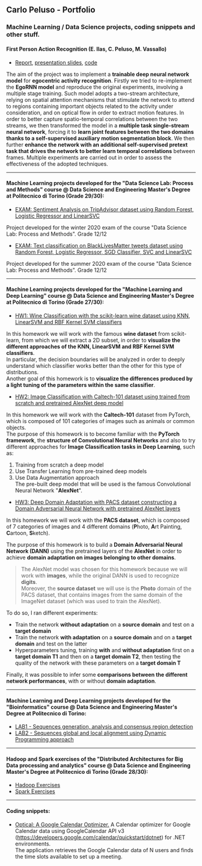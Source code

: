 ## Carlo Peluso - Portfolio
### Machine Learning / Data Science projects, coding snippets and other stuff.

#### First Person Action Recognition (E. Ilas, C. Peluso, M. Vassallo)
* [Report](https://www.linkedin.com/in/cpeluso/detail/treasury/education:613070153/?entityUrn=urn%3Ali%3Afsd_profileTreasuryMedia%3A(ACoAACTYnZwBjpZIH3qbOmmhp8gjeGX5maT7Bzc%2C1593079189097)&section=education%3A613070153&treasuryCount=2), [presentation slides](https://www.linkedin.com/in/cpeluso/detail/treasury/education:613070153/?entityUrn=urn%3Ali%3Afsd_profileTreasuryMedia%3A(ACoAACTYnZwBjpZIH3qbOmmhp8gjeGX5maT7Bzc%2C1593079052649)&section=education%3A613070153&treasuryCount=2), [code](https://github.com/mldl2020/FirstPersonActionRecognition)

The aim of the project was to implement a **trainable deep neural network model** for **egocentric activity recognition**. 
Firstly we tried to re-implement the **EgoRNN model** and reproduce the original experiments, involving a multiple stage training. Such model adopts a two-stream architecture, relying on spatial attention mechanisms that stimulate the network to attend to regions containing important objects related to the activity under consideration, and on optical flow in order to extract motion features.
In order to better capture spatio-temporal correlations between the two streams, we then transformed the model in a **multiple task single-stream neural network**, forcing it to **learn joint features between the two domains thanks to a self-supervised auxiliary motion segmentation block**.
We then further **enhance the network with an additional self-supervised pretext task that drives the network to better learn temporal correlations** between frames. Multiple experiments are carried out in order to assess the effectiveness of the adopted techniques.

---

#### Machine Learning projects developed for the "Data Science Lab: Process and Methods" course @ Data Science and Engineering Master's Degree at Politecnico di Torino (Grade 29/30):

* [EXAM: Sentiment Analysis on TripAdvisor dataset using Random Forest, Logistic Regressor and LinearSVC](https://github.com/cpeluso/EXAM-TripAdvisor-Sentiment-Analysis/blob/master/EXAM%20-%20TripAdvisor%20Sentiment%20Analysis.ipynb)

Project developed for the winter 2020 exam of the course "Data Science Lab: Process and Methods".
Grade 12/12

* [EXAM: Text classification on BlackLivesMatter tweets dataset using Random Forest, Logistic Regressor, SGD Classifier, SVC and LinearSVC ](https://github.com/cpeluso/EXAM-BlackLivesMatter-Tweets-Classification/blob/master/EXAM-BlackLivesMatter-Tweets-Classification.ipynb)

Project developed for the summer 2020 exam of the course "Data Science Lab: Process and Methods".
Grade 12/12

---

#### Machine Learning projects developed for the "Machine Learning and Deep Learning" course @ Data Science and Engineering Master's Degree at Politecnico di Torino (Grade 27/30):

* [HW1: Wine Classification with the scikit-learn wine dataset using KNN, LinearSVM and RBF Kernel SVM classifiers](https://github.com/cpeluso/HW1-Wine-Classification/blob/master/HW1%20-%20Wine%20Classification.ipynb)

In this homework we will work with the famous **wine dataset** from scikit-learn, from which we will extract a 2D subset, in order to **visualize the different approaches of the KNN, LinearSVM and RBF Kernel SVM classifiers**.<br/>
In particular, the decision boundaries will be analyzed in order to deeply understand which classifier works better than the other for this type of distributions.<br/>
Another goal of this homework is to **visualize the differences produced by a light tuning of the parameters within the same classifier**.


* [HW2: Image Classification with Caltech-101 dataset using trained from scratch and pretrained AlexNet deep model](https://github.com/cpeluso/HW2-Image-Classification/blob/master/HW2%20-%20Image%20Classification.ipynb)

In this homework we will work with the **Caltech-101** dataset from PyTorch, which is composed of 101 categories of images such as animals or common objects.<br/>
The purpose of this homework is to become familiar with the **PyTorch framework**, the **structure of Convolutional Neural Networks** and also to try different approaches for **Image Classification tasks in Deep Learning**, such as:
1. Training from scratch a deep model
2. Use Transfer Learning from pre-trained deep models
3. Use Data Augmentation approach<br/>
The pre-built deep model that will be used is the famous Convolutional Neural Network "**AlexNet**".

* [HW3: Deep Domain Adaptation with PACS dataset constructing a Domain Adversarial Neural Network with pretrained AlexNet layers](https://github.com/cpeluso/HW3-Deep-Domain-Adaptation/blob/master/HW3%20-%20Deep%20Domain%20Adaptation.ipynb)

In this homework we will work with the **PACS dataset**, which is composed of 7 categories of images and 4 different domains (**P**hoto, **A**rt Painting, **C**artoon, **S**ketch).

The purpose of this homework is to build a **Domain Adversarial Neural Network (DANN)** using the pretrained layers of the **AlexNet** in order to achieve **domain adaptation on images belonging to other domains**. <br/> 
> The AlexNet model was chosen for this homework because we will work with **images**, while the original DANN is used to recognize **digits**. <br/>
Moreover, the **source dataset** we will use is the **Photo** domain of the PACS dataset, that contains images from the same domain of the ImageNet dataset (which was used to train the AlexNet).

To do so, I ran different experiments:

* Train the network **without adaptation** on a **source domain** and test on a **target domain**
* Train the network **with adaptation** on a **source domain** and on a **target domain** and test on the latter
* Hyperparameters tuning, training **with** and **without adaptation** first on a **target domain T1** and then on a **target domain T2**, then testing the quality of the network with these parameters on a **target domain T**

Finally, it was possible to infer some **comparisons between the different network performances**, with or without **domain adaptation**.

---

#### Machine Learning and Deep Learning projects developed for the "Bioinformatics" course @ Data Science and Engineering Master's Degree at Politecnico di Torino:

* [LAB1 - Sequences generation, analysis and consensus region detection](https://github.com/cpeluso/Bioinformatics-LAB1/blob/main/LAB1.ipynb)
* [LAB2 - Sequences global and local alignment using Dynamic Programming approach](https://github.com/cpeluso/Bioinformatics-LAB2/blob/main/LAB2.ipynb)

---

#### Hadoop and Spark exercises of the "Distributed Architectures for Big Data processing and analytics" course @ Data Science and Engineering Master's Degree at Politecnico di Torino (Grade 28/30):
* [Hadoop Exercises](https://github.com/cpeluso/Hadoop-Exercises)
* [Spark Exercises](https://github.com/cpeluso/Spark-Exercises)

---

#### Coding snippets:

* [Optical: A Google Calendar Optimizer.](https://github.com/cpeluso/optical) A Calendar optimizer for Google Calendar data using GoogleCalendar API v3 (https://developers.google.com/calendar/quickstart/dotnet) for .NET environments.<br/> The application retrieves the Google Calendar data of N users and finds the time slots available to set up a meeting. 


